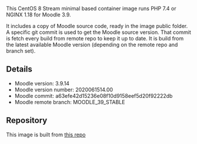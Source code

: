 This CentOS 8 Stream minimal based container image runs PHP 7.4 or NGINX 1.18 for Moodle 3.9.

It includes a copy of Moodle source code, ready in the image public folder. A specific git commit is used to get the Moodle source version. That commit is fetch every build from remote repo to keep it up to date.  It is build from the latest available Moodle version (depending on the remote repo and branch set).

## Details

* Moodle version: 3.9.14
* Moodle version number: 2020061514.00
* Moodle commit: a63efe42d15236e08f10d9158eef5d20f92222db
* Moodle remote branch: MOODLE\_39\_STABLE


## Repository
This image is built from [this repo](https://github.com/krestomatio/container_builder/tree/master/moodle_web)
